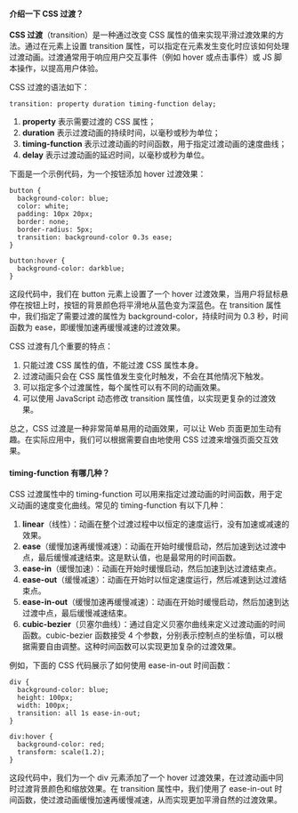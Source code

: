 <!--
 * @Author: Shu Binqi
 * @Date: 2023-03-13 22:58:23
 * @LastEditors: Shu Binqi
 * @LastEditTime: 2023-03-14 19:12:07
 * @Description: CSS3 过渡 transition
 * @Version: 1.0.0
 * @FilePath: \interviewQuestions\前端基础\CSS\CSS3-过渡-transition.md
-->

#### 介绍一下 CSS 过渡？

**CSS 过渡**（transition）是一种通过改变 CSS 属性的值来实现平滑过渡效果的方法。通过在元素上设置 transition 属性，可以指定在元素发生变化时应该如何处理过渡动画。过渡通常用于响应用户交互事件（例如 hover 或点击事件）或 JS 脚本操作，以提高用户体验。

CSS 过渡的语法如下：

```
transition: property duration timing-function delay;
```

1. **property** 表示需要过渡的 CSS 属性；
1. **duration** 表示过渡动画的持续时间，以毫秒或秒为单位；
1. **timing-function** 表示过渡动画的时间函数，用于指定过渡动画的速度曲线；
1. **delay** 表示过渡动画的延迟时间，以毫秒或秒为单位。

下面是一个示例代码，为一个按钮添加 hover 过渡效果：

```
button {
  background-color: blue;
  color: white;
  padding: 10px 20px;
  border: none;
  border-radius: 5px;
  transition: background-color 0.3s ease;
}

button:hover {
  background-color: darkblue;
}
```

这段代码中，我们在 button 元素上设置了一个 hover 过渡效果，当用户将鼠标悬停在按钮上时，按钮的背景颜色将平滑地从蓝色变为深蓝色。在 transition 属性中，我们指定了需要过渡的属性为 background-color，持续时间为 0.3 秒，时间函数为 ease，即缓慢加速再缓慢减速的过渡效果。

CSS 过渡有几个重要的特点：

1. 只能过渡 CSS 属性的值，不能过渡 CSS 属性本身。
1. 过渡动画只会在 CSS 属性值发生变化时触发，不会在其他情况下触发。
1. 可以指定多个过渡属性，每个属性可以有不同的动画效果。
1. 可以使用 JavaScript 动态修改 transition 属性值，以实现更复杂的过渡效果。

总之，CSS 过渡是一种非常简单易用的动画效果，可以让 Web 页面更加生动有趣。在实际应用中，我们可以根据需要自由地使用 CSS 过渡来增强页面交互效果。

#### timing-function 有哪几种？

CSS 过渡属性中的 timing-function 可以用来指定过渡动画的时间函数，用于定义动画的速度变化曲线。常见的 timing-function 有以下几种：

1. **linear**（线性）：动画在整个过渡过程中以恒定的速度运行，没有加速或减速的效果。
1. **ease**（缓慢加速再缓慢减速）：动画在开始时缓慢启动，然后加速到达过渡中点，最后缓慢减速结束。这是默认值，也是最常用的时间函数。
1. **ease-in**（缓慢加速）：动画在开始时缓慢启动，然后加速到达过渡结束点。
1. **ease-out**（缓慢减速）：动画在开始时以恒定速度运行，然后减速到达过渡结束点。
1. **ease-in-out**（缓慢加速再缓慢减速）：动画在开始时缓慢启动，然后加速到达过渡中点，最后缓慢减速结束。
1. **cubic-bezier**（贝塞尔曲线）：通过自定义贝塞尔曲线来定义过渡动画的时间函数。cubic-bezier 函数接受 4 个参数，分别表示控制点的坐标值，可以根据需要自由调整。这种时间函数可以实现更加复杂的过渡效果。

例如，下面的 CSS 代码展示了如何使用 ease-in-out 时间函数：

```
div {
  background-color: blue;
  height: 100px;
  width: 100px;
  transition: all 1s ease-in-out;
}

div:hover {
  background-color: red;
  transform: scale(1.2);
}
```

这段代码中，我们为一个 div 元素添加了一个 hover 过渡效果，在过渡动画中同时过渡背景颜色和缩放效果。在 transition 属性中，我们使用了 ease-in-out 时间函数，使过渡动画缓慢加速再缓慢减速，从而实现更加平滑自然的过渡效果。
